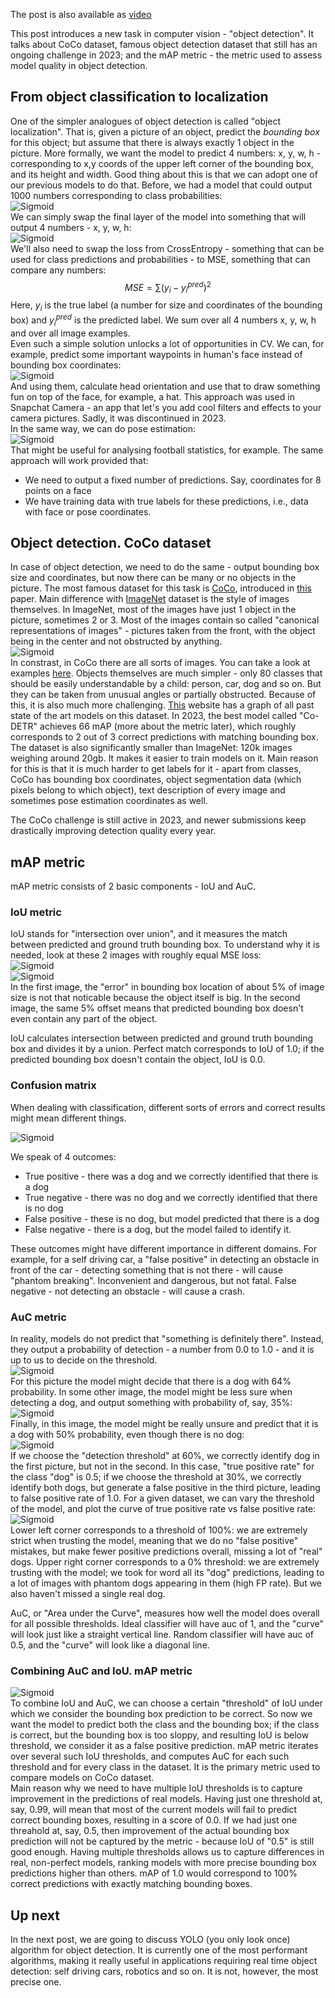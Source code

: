 The post is also available as [video](https://youtu.be/fK4liUaT14w)  

This post introduces a new task in computer vision - "object detection". It talks about CoCo dataset, famous object detection dataset that still has an ongoing challenge in 2023; and the mAP metric - the metric used to assess model quality in object detection.
## From object classification to localization
One of the simpler analogues of object detection is called "object localization". That is, given a picture of an object, predict the *bounding box* for this object; but assume that there is always exactly 1 object in the picture. More formally, we want the model to predict 4 numbers: x, y, w, h - corresponding to x,y coords of the upper left corner of the bounding box, and its height and width. Good thing about this is that we can adopt one of our previous models to do that. Before, we had a model that could output 1000 numbers corresponding to class probabilities:  
![Sigmoid](logit_model.png "Title")   
We can simply swap the final layer of the model into something that will output 4 numbers - x, y, w, h:  
![Sigmoid](loc_model.png "Title")   
We'll also need to swap the loss from CrossEntropy - something that can be used for class predictions and probabilities - to MSE, something that can compare any numbers:  
$$MSE = \sum (y_i - y^{pred}_i)^2$$
Here, $y_i$ is the true label (a number for size and coordinates of the bounding box) and $y^{pred}_i$ is the predicted label. We sum over all 4 numbers x, y, w, h and over all image examples.   
Even such a simple solution unlocks a lot of opportunities in CV. We can, for example, predict some important waypoints in human's face instead of bounding box coordinates:  
![Sigmoid](selfie.png "Title")   
And using them, calculate head orientation and use that to draw something fun on top of the face, for example, a hat. This approach was used in Snapchat Camera - an app that let's you add cool filters and effects to your camera pictures. Sadly, it was discontinued in 2023.  
In the same way, we can do pose estimation:  
![Sigmoid](pose_estimation.png "Title")   
That might be useful for analysing football statistics, for example. The same approach will work provided that:  
- We need to output a fixed number of predictions. Say, coordinates for 8 points on a face
- We have training data with true labels for these predictions, i.e., data with face or pose coordinates.  
## Object detection. CoCo dataset
In case of object detection, we need to do the same - output bounding box size and coordinates, but now there can be many or no objects in the picture. The most famous dataset for this task is [CoCo](https://cocodataset.org/#home), introduced in [this](https://arxiv.org/pdf/1405.0312.pdf) paper. Main difference with [ImageNet](https://www.image-net.org/) dataset is the style of images themselves. In ImageNet, most of the images have just 1 object in the picture, sometimes 2 or 3. Most of the images contain so called "canonical representations of images" - pictures taken from the front, with the object being in the center and not obstructed by anything.  
![Sigmoid](coco_annotated.png "Title")   
In constrast, in CoCo there are all sorts of images. You can take a look at examples [here](https://cocodataset.org/#explore). Objects themselves are much simpler - only 80 classes that should be easily understandable by a child: person, car, dog and so on. But they can be taken from unusual angles or partially obstructed. Because of this, it is also much more challenging. [This](https://paperswithcode.com/sota/object-detection-on-coco) website has a graph of all past state of the art models on this dataset. In 2023, the best model called "Co-DETR" achieves 66 mAP (more about the metric later), which roughly corresponds to 2 out of 3 correct predictions with matching bounding box.  
The dataset is also significantly smaller than ImageNet: 120k images weighing around 20gb. It makes it easier to train models on it. Main reason for this is that it is much harder to get labels for it - apart from classes, CoCo has bounding box coordinates, object segmentation data (which pixels belong to which object), text description of every image and sometimes pose estimation coordinates as well.   

The CoCo challenge is still active in 2023, and newer submissions keep drastically improving detection quality every year.  
## mAP metric
mAP metric consists of 2 basic components - IoU and AuC.
### IoU metric
IoU stands for "intersection over union", and it measures the match between predicted and ground truth bounding box. To understand why it is needed, look at these 2 images with roughly equal MSE loss:  
![Sigmoid](dog_iou.png "Title")   
![Sigmoid](horse_rider_iou.png "Title")   
In the first image, the "error" in bounding box location of about 5% of image size is not that noticable because the object itself is big. In the second image, the same 5% offset means that predicted bounding box doesn't even contain any part of the object.   

IoU calculates intersection between predicted and ground truth bounding box and divides it by a union. Perfect match corresponds to IoU of 1.0; if the predicted bounding box doesn't contain the object, IoU is 0.0.   
### Confusion matrix
When dealing with classification, different sorts of errors and correct results might mean different things.  

![Sigmoid](confusion_matrix.png "Title")   

We speak of 4 outcomes: 
- True positive - there was a dog and we correctly identified that there is a dog
- True negative - there was no dog and we correctly identified that there is no dog
- False positive - these is no dog, but model predicted that there is a dog
- False negative - there is a dog, but the model failed to identify it.   

These outcomes might have different importance in different domains. For example, for a self driving car, a "false positive" in detecting an obstacle in front of the car - detecting something that is not there - will cause "phantom breaking". Inconvenient and dangerous, but not fatal. False negative - not detecting an obstacle - will cause a crash. 
### AuC metric
In reality, models do not predict that "something is definitely there". Instead, they output a probability of detection - a number from 0.0 to 1.0 - and it is up to us to decide on the threshold.  
![Sigmoid](dog_imagenet.JPEG "Title")   
For this picture the model might decide that there is a dog with 64% probability. In some other image, the model might be less sure when detecting a dog, and output something with probability of, say, 35%:  
![Sigmoid](coco.png "Title")   
Finally, in this image, the model might be really unsure and predict that it is a dog with 50% probability, even though there is no dog:  
![Sigmoid](cat.png "Title")   
 If we choose the "detection threshold" at 60%, we correctly identify dog in the first picture, but not in the second. In this case, "true positive rate" for the class "dog" is 0.5; if we choose the threshold at 30%, we correctly identify both dogs, but generate a false positive in the third picture, leading to false positive rate of 1.0. For a given dataset, we can vary the threshold of the model, and plot the curve of true positive rate vs false positive rate:  
 ![Sigmoid](auc.png "Title")   
 Lower left corner corresponds to a threshold of 100%: we are extremely strict when trusting the model, meaning that we do no "false positive" mistakes, but make fewer positive predictions overall, missing a lot of "real" dogs. Upper right corner corresponds to a 0% threshold: we are extremely trusting with the model; we took for word all its "dog" predictions, leading to a lot of images with phantom dogs appearing in them (high FP rate). But we also haven't missed a single real dog.  

 AuC, or "Area under the Curve", measures how well the model does overall for all possible thresholds. Ideal classifier will have auc of 1, and the "curve" will look just like a straight vertical line. Random classifier will have auc of 0.5, and the "curve" will look like a diagonal line.  
 ### Combining AuC and IoU. mAP metric
![Sigmoid](iou_auc.png "Title")   
To combine IoU and AuC, we can choose a certain "threshold" of IoU under which we consider the bounding box prediction to be correct. So now we want the model to predict both the class and the bounding box; if the class is correct, but the bounding box is too sloppy, and resulting IoU is below threshold, we consider it as a false positive prediction. 
mAP metric iterates over several such IoU thresholds, and computes AuC for each such threshold and for every class in the dataset. It is the primary metric used to compare models on CoCo dataset.  
Main reason why we need to have multiple IoU thresholds is to capture improvement in the predictions of real models. Having just one threshold at, say, 0.99, will mean that most of the current models will fail to predict correct bounding boxes, resulting in a score of 0.0. If we had just one threahold at, say, 0.5, then improvement of the actual bounding box prediction will not be captured by the metric - because IoU of "0.5" is still good enough. Having multiple thresholds allows us to capture differences in real, non-perfect models, ranking models with more precise bounding box predictions higher than others. mAP of 1.0 would correspond to 100% correct predictions with exactly matching bounding boxes.
## Up next
In the next post, we are going to discuss YOLO (you only look once) algorithm for object detection. It is currently one of the most performant algorithms, making it really useful in applications requiring real time object detection: self driving cars, robotics and so on. It is not, however, the most precise one.
